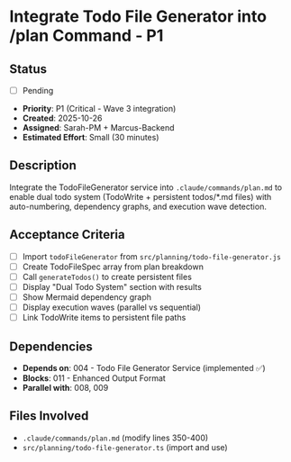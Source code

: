 # Integrate Todo File Generator into /plan Command - P1

## Status
- [ ] Pending
- **Priority**: P1 (Critical - Wave 3 integration)
- **Created**: 2025-10-26
- **Assigned**: Sarah-PM + Marcus-Backend
- **Estimated Effort**: Small (30 minutes)

## Description

Integrate the TodoFileGenerator service into `.claude/commands/plan.md` to enable dual todo system (TodoWrite + persistent todos/*.md files) with auto-numbering, dependency graphs, and execution wave detection.

## Acceptance Criteria

- [ ] Import `todoFileGenerator` from `src/planning/todo-file-generator.js`
- [ ] Create TodoFileSpec array from plan breakdown
- [ ] Call `generateTodos()` to create persistent files
- [ ] Display "Dual Todo System" section with results
- [ ] Show Mermaid dependency graph
- [ ] Display execution waves (parallel vs sequential)
- [ ] Link TodoWrite items to persistent file paths

## Dependencies

- **Depends on**: 004 - Todo File Generator Service (implemented ✅)
- **Blocks**: 011 - Enhanced Output Format
- **Parallel with**: 008, 009

## Files Involved

- `.claude/commands/plan.md` (modify lines 350-400)
- `src/planning/todo-file-generator.ts` (import and use)
